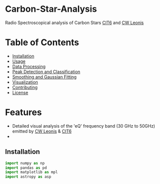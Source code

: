 # Carbon-Star-Analysis
Radio Spectroscopical analysis of Carbon Stars [CIT6](https://en.wikipedia.org/wiki/CIT_6) and [CW Leonis](https://en.wikipedia.org/wiki/CW_Leonis) 

# Table of Contents
- [Installation](#installation)
- [Usage](#usage)
- [Data Processing](#data-processing)
- [Peak Detection and Classification](#peak-detection-and-classification)
- [Smoothing and Gaussian Fitting](#smoothing-and-gaussian-fitting)
- [Visualization](#visualization)
- [Contributing](#contributing)
- [License](#license)



# Features
- Detailed visual analysis of the 'eQ' frequency band (30 GHz to 50GHz) emitted by [CW Leonis](https://en.wikipedia.org/wiki/CW_Leonis) & [CIT6](https://en.wikipedia.org/wiki/CIT_6)
- 


## Installation 

```python 
import numpy as np
import pandas as pd
import matplotlib as mpl
import astropy as asp

```

